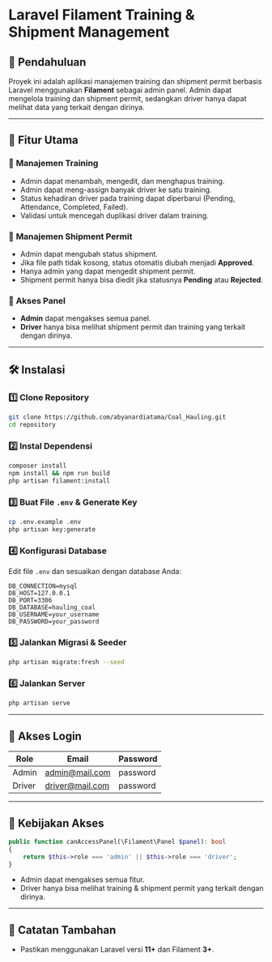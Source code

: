 # Laravel Filament Training & Shipment Management

## 📌 Pendahuluan
Proyek ini adalah aplikasi manajemen training dan shipment permit berbasis Laravel menggunakan **Filament** sebagai admin panel. Admin dapat mengelola training dan shipment permit, sedangkan driver hanya dapat melihat data yang terkait dengan dirinya.

---
## 🚀 Fitur Utama
### 🔹 **Manajemen Training**
- Admin dapat menambah, mengedit, dan menghapus training.
- Admin dapat meng-assign banyak driver ke satu training.
- Status kehadiran driver pada training dapat diperbarui (Pending, Attendance, Completed, Failed).
- Validasi untuk mencegah duplikasi driver dalam training.

### 🔹 **Manajemen Shipment Permit**
- Admin dapat mengubah status shipment.
- Jika file path tidak kosong, status otomatis diubah menjadi **Approved**.
- Hanya admin yang dapat mengedit shipment permit.
- Shipment permit hanya bisa diedit jika statusnya **Pending** atau **Rejected**.

### 🔹 **Akses Panel**
- **Admin** dapat mengakses semua panel.
- **Driver** hanya bisa melihat shipment permit dan training yang terkait dengan dirinya.

---
## 🛠 Instalasi
### 1️⃣ **Clone Repository**
```sh
git clone https://github.com/abyanardiatama/Coal_Hauling.git
cd repository
```

### 2️⃣ **Instal Dependensi**
```sh
composer install
npm install && npm run build
php artisan filament:install
```

### 3️⃣ **Buat File `.env` & Generate Key**
```sh
cp .env.example .env
php artisan key:generate
```

### 4️⃣ **Konfigurasi Database**
Edit file `.env` dan sesuaikan dengan database Anda:
```
DB_CONNECTION=mysql
DB_HOST=127.0.0.1
DB_PORT=3306
DB_DATABASE=hauling_coal
DB_USERNAME=your_username
DB_PASSWORD=your_password
```

### 5️⃣ **Jalankan Migrasi & Seeder**
```sh
php artisan migrate:fresh --seed
```

### 6️⃣ **Jalankan Server**
```sh
php artisan serve
```

---
## 🔑 **Akses Login**
| Role  | Email             | Password |
|--------|------------------|----------|
| Admin  | admin@mail.com  | password |
| Driver | driver@mail.com | password |

---
## 📄 **Kebijakan Akses**
```php
public function canAccessPanel(\Filament\Panel $panel): bool
{
    return $this->role === 'admin' || $this->role === 'driver';
}
```
- Admin dapat mengakses semua fitur.
- Driver hanya bisa melihat training & shipment permit yang terkait dengan dirinya.

---
## 📌 **Catatan Tambahan**
- Pastikan menggunakan Laravel versi **11+** dan Filament **3+**.

